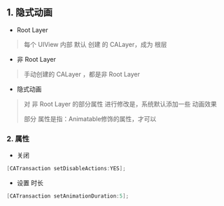 ## 1. 隐式动画

- Root Layer

> 每个 UIView 内部 默认 创建 的 CALayer，成为 根层

- 非 Root Layer

> 手动创建的 CALayer ，都是非 Root Layer

- 隐式动画

> 对 非 Root Layer 的部分属性 进行修改是，系统默认添加一些 动画效果
>
> 部分 属性是指：Animatable修饰的属性，才可以

### 


### 2. 属性

- 关闭 

```objective-c
[CATransaction setDisableActions:YES];
```

- 设置  时长

```objective-c
[CATransaction setAnimationDuration:5];
```

